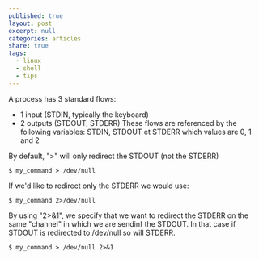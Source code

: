 ```yaml
---
published: true
layout: post
excerpt: null
categories: articles
share: true
tags:
  - linux
  - shell
  - tips
---
```

A process has 3 standard flows: 
- 1 input  (STDIN, typically the keyboard)
- 2 outputs (STDOUT, STDERR)
These flows are referenced by the following variables: STDIN, STDOUT et STDERR which values are  0, 1 and 2

By default, ">" will only redirect the STDOUT (not the STDERR)

```shell
$ my_command > /dev/null	
```

If we'd like to redirect only the STDERR we would use: 

```shell
$ my_command 2>/dev/null 
```

By using "2>&1", we specify that we want to redirect the STDERR on the same "channel" in which we are sendinf the STDOUT. In that case if STDOUT is redirected to /dev/null so will STDERR.

```shell
$ my_command > /dev/null 2>&1		
```
